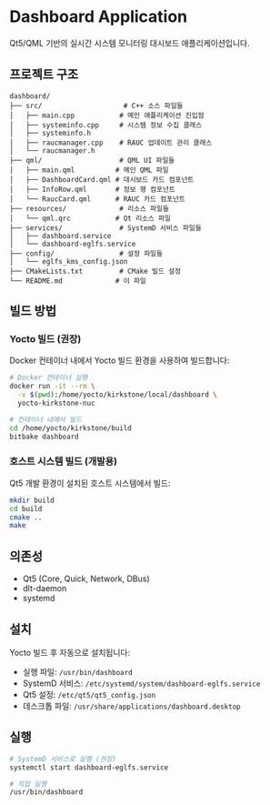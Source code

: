 # Dashboard Application

Qt5/QML 기반의 실시간 시스템 모니터링 대시보드 애플리케이션입니다.

## 프로젝트 구조

```
dashboard/
├── src/                    # C++ 소스 파일들
│   ├── main.cpp           # 메인 애플리케이션 진입점
│   ├── systeminfo.cpp     # 시스템 정보 수집 클래스
│   ├── systeminfo.h
│   ├── raucmanager.cpp    # RAUC 업데이트 관리 클래스
│   └── raucmanager.h
├── qml/                   # QML UI 파일들
│   ├── main.qml          # 메인 QML 파일
│   ├── DashboardCard.qml # 대시보드 카드 컴포넌트
│   ├── InfoRow.qml       # 정보 행 컴포넌트
│   └── RaucCard.qml      # RAUC 카드 컴포넌트
├── resources/             # 리소스 파일들
│   └── qml.qrc           # Qt 리소스 파일
├── services/              # SystemD 서비스 파일들
│   ├── dashboard.service
│   └── dashboard-eglfs.service
├── config/                # 설정 파일들
│   └── eglfs_kms_config.json
├── CMakeLists.txt         # CMake 빌드 설정
└── README.md             # 이 파일
```

## 빌드 방법

### Yocto 빌드 (권장)

Docker 컨테이너 내에서 Yocto 빌드 환경을 사용하여 빌드합니다:

```bash
# Docker 컨테이너 실행
docker run -it --rm \
  -v $(pwd):/home/yocto/kirkstone/local/dashboard \
  yocto-kirkstone-nuc

# 컨테이너 내에서 빌드
cd /home/yocto/kirkstone/build
bitbake dashboard
```

### 호스트 시스템 빌드 (개발용)

Qt5 개발 환경이 설치된 호스트 시스템에서 빌드:

```bash
mkdir build
cd build
cmake ..
make
```

## 의존성

- Qt5 (Core, Quick, Network, DBus)
- dlt-daemon
- systemd

## 설치

Yocto 빌드 후 자동으로 설치됩니다:

- 실행 파일: `/usr/bin/dashboard`
- SystemD 서비스: `/etc/systemd/system/dashboard-eglfs.service`
- Qt5 설정: `/etc/qt5/qt5_config.json`
- 데스크톱 파일: `/usr/share/applications/dashboard.desktop`

## 실행

```bash
# SystemD 서비스로 실행 (권장)
systemctl start dashboard-eglfs.service

# 직접 실행
/usr/bin/dashboard
``` 